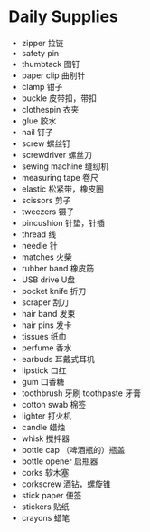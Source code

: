 # Daily Supplies

- zipper 拉链
- safety pin
- thumbtack 图钉
- paper clip 曲别针
- clamp 钳子
- buckle 皮带扣，带扣
- clothespin 衣夹
- glue 胶水
- nail 钉子
- screw 螺丝钉
- screwdriver 螺丝刀
- sewing machine 缝纫机
- measuring tape 卷尺
- elastic 松紧带，橡皮圈
- scissors 剪子
- tweezers 镊子
- pincushion 针垫，针插
- thread 线
- needle 针
- matches 火柴
- rubber band 橡皮筋
- USB drive U盘
- pocket knife 折刀
- scraper 刮刀
- hair band 发束
- hair pins 发卡
- tissues 纸巾
- perfume 香水
- earbuds 耳戴式耳机
- lipstick 口红
- gum 口香糖
- toothbrush 牙刷 toothpaste 牙膏
- cotton swab 棉签
- lighter 打火机
- candle 蜡烛
- whisk 搅拌器
- bottle cap （啤酒瓶的）瓶盖
- bottle opener 启瓶器
- corks 软木塞
- corkscrew 酒钻，螺旋锥
- stick paper 便签
- stickers 贴纸
- crayons 蜡笔